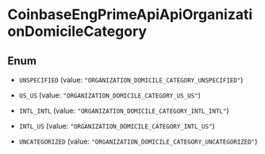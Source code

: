 
# CoinbaseEngPrimeApiApiOrganizationDomicileCategory

## Enum


* `UNSPECIFIED` (value: `"ORGANIZATION_DOMICILE_CATEGORY_UNSPECIFIED"`)

* `US_US` (value: `"ORGANIZATION_DOMICILE_CATEGORY_US_US"`)

* `INTL_INTL` (value: `"ORGANIZATION_DOMICILE_CATEGORY_INTL_INTL"`)

* `INTL_US` (value: `"ORGANIZATION_DOMICILE_CATEGORY_INTL_US"`)

* `UNCATEGORIZED` (value: `"ORGANIZATION_DOMICILE_CATEGORY_UNCATEGORIZED"`)



